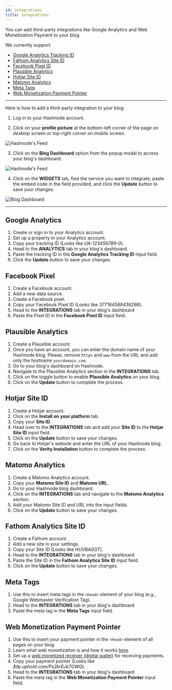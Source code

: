 ```yaml
---
id: integrations
title: Integrations
---
```


You can add third-party integrations like Google Analytics and Web Monetization Payment to your blog.

We currently support:

- [Google Analytics Tracking ID](https://analytics.google.com/analytics/web/provision/#/provision)
- [Fathom Analytics Site ID](https://usefathom.com/)
- [Facebook Pixel ID](https://web.facebook.com/business/help/314143995668266?id=1205376682832142)
- [Plausible Analytics](https://plausible.io/)
- [Hotjar Site ID](https://www.hotjar.com/)
- [Matomo Analytics](https://matomo.org/)
- [Meta Tags](https://www.wordstream.com/meta-tags)
- [Web Monetization Payment Pointer](https://webmonetization.org/)

---

Here is how to add a third-party integration to your blog:

1. Log in to your Hashnode account.

2. Click on your **profile picture** at the bottom-left corner of the page on *desktop* screen or top-right corner on *mobile* screen.

![Hashnode's Feed](https://cdn.hashnode.com/res/hashnode/image/upload/v1600711465204/4Mb1R5qj8.png)

3. Click on the **Blog Dashboard** option from the popup modal to access your blog's dashboard.

![Hashnode's Feed](https://cdn.hashnode.com/res/hashnode/image/upload/v1601380906521/1QhsZ20tP.png)

4. Click on the **WIDGETS** tab, find the service you want to integrate, paste the embed code in the field provided, and click the **Update** button to save your changes.

![Blog Dashboard](https://cdn.hashnode.com/res/hashnode/image/upload/v1611068792880/ItdoMuIoC.png)

---

## Google Analytics

1. Create or sign in to your Analytics account.
2. Set up a property in your Analytics account.
3. Copy your tracking ID (Looks like *UA-123456789-0*).
4. Head to the **ANALYTICS** tab in your blog's dashboard.
5. Paste the tracking ID in the **Google Analytics Tracking ID** input field.
6. Click the **Update** button to save your changes.

## Facebook Pixel

1. Create a Facebook account.
2. Add a new data source.
3. Create a Facebook pixel.
4. Copy your Facebook Pixel ID (Looks like *377164589436266*).
5. Head to the **INTEGRATIONS** tab in your blog's dashboard
6. Paste the Pixel ID in the **Facebook Pixel ID** input field.

## Plausible Analytics

1. Create a Plausible account.
2. Once you have an account, you can enter the domain name of your Hashnode blog. Please, remove `https` and `www` from the URL and add only the hostname `yourdomain.com`.
3. Go to your blog's dashboard on Hashnode.
4. Navigate to the Plausible Analytics section in the **INTEGRATIONS** tab. 
5. Click on the toggle button to enable **Plausible Analytics** on your blog.
6. Click on the **Update** button to complete the process. 

## Hotjar Site ID

1. Create a Hotjar account.
2. Click on the **Install on your platform** tab.
3. Copy your **Site ID**.
4. Head over to the **INTEGRATIONS** tab and add your **Site ID** to the **Hotjar Site ID** input field.
5. Click on the **Update** button to save your changes.
6. Go back to Hotjar's website and enter the URL of your Hashnode blog. 
7. Click on the **Verity Installation** button to complete the process.

## Matomo Analytics

1. Create a Matomo Analytics account.
2. Copy your **Matomo Site ID** and **Matomo URL**. 
3. Go to your Hashnode blog dashboard. 
4. Click on the **INTEGRATIONS** tab and navigate to the **Matomo Analytics** section. 
5. Add your Matomo Site ID and URL into the input fields.
6. Click on the **Update** button to save your changes.

## Fathom Analytics Site ID

1. Create a Fathom account.
2. Add a new site in your settings.
3. Copy your Site ID (Looks like *HUVBAGGT*).
5. Head to the **INTEGRATIONS** tab in your blog's dashboard
6. Paste the Site ID in the **Fathom Analytics Site ID** input field.
7. Click on the **Update** button to save your changes.

## Meta Tags

1. Use this to insert meta tags in the `<head>` element of your blog (e.g., Google Webmaster Verification Tag).
2. Head to the **INTEGRATIONS** tab in your blog's dashboard
3. Paste the meta tag in the **Meta Tags** input field.

## Web Monetization Payment Pointer

1. Use this to insert your payment pointer in the `<head>` element of all pages on your blog.
2. Learn what web monetization is and how it works [here](https://webmonetization.org/).
3. Set up a [web monetized receiver (digital wallet)](https://webmonetization.org/docs/ilp-wallets) for receiving payments.
4. Copy your payment pointer (Looks like *$ilp.uphold.com/Px2krEJk7GWQ*).
5. Head to the **INTEGRATIONS** tab in your blog's dashboard
6. Paste the meta tag in the **Web Monetization Payment Pointer** input field.
